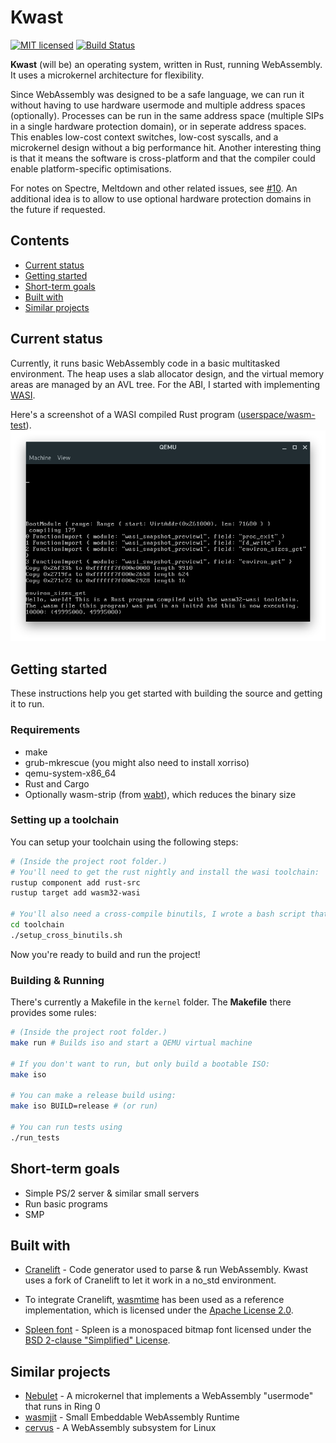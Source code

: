 # Kwast

[![MIT licensed](https://img.shields.io/badge/license-MIT-blue.svg)](./LICENSE) [![Build Status](https://travis-ci.com/kwast-os/kwast.svg?branch=main)](https://travis-ci.com/kwast-os/kwast)

**Kwast** (will be) an operating system, written in Rust, running WebAssembly. It uses a microkernel architecture for flexibility.

Since WebAssembly was designed to be a safe language, we can run it without having to use hardware usermode and multiple address spaces (optionally).
Processes can be run in the same address space (multiple SIPs in a single hardware protection domain), or in seperate address spaces.
This enables low-cost context switches, low-cost syscalls, and a microkernel design without a big performance hit.
Another interesting thing is that it means the software is cross-platform and that the compiler could enable platform-specific optimisations.

For notes on Spectre, Meltdown and other related issues, see [#10](https://github.com/nielsdos/kwast/issues/10).
An additional idea is to allow to use optional hardware protection domains in the future if requested.

## Contents

* [Current status](#current_status)
* [Getting started](#getting_started)
* [Short-term goals](#short_term_goals)
* [Built with](#built_with)
* [Similar projects](#similar_projects)

## <a name="current_status"> Current status </a>

Currently, it runs basic WebAssembly code in a basic multitasked environment.
The heap uses a slab allocator design, and the virtual memory areas are managed by an AVL tree.
For the ABI, I started with implementing [WASI](https://github.com/WebAssembly/WASI).

Here's a screenshot of a WASI compiled Rust program ([userspace/wasm-test](userspace/wasm-test)).
![Screenshot](docs/screenshot.png "A simple Rust program")

## <a name="getting_started"> Getting started </a>

These instructions help you get started with building the source and getting it to run.

### Requirements

* make
* grub-mkrescue (you might also need to install xorriso)
* qemu-system-x86_64
* Rust and Cargo
* Optionally wasm-strip (from [wabt](https://github.com/WebAssembly/wabt)), which reduces the binary size

### Setting up a toolchain

You can setup your toolchain using the following steps:
```bash
# (Inside the project root folder.)
# You'll need to get the rust nightly and install the wasi toolchain:
rustup component add rust-src
rustup target add wasm32-wasi

# You'll also need a cross-compile binutils, I wrote a bash script that builds this for you.
cd toolchain
./setup_cross_binutils.sh
```
Now you're ready to build and run the project!

### Building & Running

There's currently a Makefile in the `kernel` folder. The **Makefile** there provides some rules:

```bash
# (Inside the project root folder.)
make run # Builds iso and start a QEMU virtual machine

# If you don't want to run, but only build a bootable ISO:
make iso

# You can make a release build using:
make iso BUILD=release # (or run)

# You can run tests using
./run_tests
```

## <a name="short_term_goals"> Short-term goals </a>

* Simple PS/2 server & similar small servers
* Run basic programs
* SMP

## <a name="built_with"> Built with </a>

* [Cranelift](https://github.com/bytecodealliance/wasmtime/tree/main/cranelift) - Code generator used to parse & run WebAssembly. Kwast uses a fork of Cranelift to let it work in a no_std environment.

* To integrate Cranelift, [wasmtime](https://github.com/bytecodealliance/wasmtime/) has been used as a reference implementation, which is licensed under the [Apache License 2.0](https://github.com/bytecodealliance/wasmtime/blob/main/LICENSE).

* [Spleen font](https://github.com/fcambus/spleen) - Spleen is a monospaced bitmap font licensed under the [BSD 2-clause "Simplified" License](https://github.com/fcambus/spleen/blob/master/LICENSE).

## <a name="similar_projects"> Similar projects </a>
* [Nebulet](https://github.com/nebulet/nebulet) - A microkernel that implements a WebAssembly "usermode" that runs in Ring 0
* [wasmjit](https://github.com/kenny-ngo/wasmjit) - Small Embeddable WebAssembly Runtime
* [cervus](https://github.com/cervus-v/cervus) - A WebAssembly subsystem for Linux
